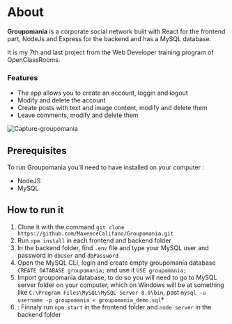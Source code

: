 # About


**Groupomania** is a corporate social network built with React for the frontend part, NodeJs and Express for the backend and has a MySQL database.

It is my 7th and last project from the Web Developer training program of OpenClassRooms.

### Features

- The app allows you to create an account, loggin and logout
- Modify and delete the account
- Create posts with text and image content, modify and delete them
-  Leave comments, modify and delete them

![Capture-groupomania](https://user-images.githubusercontent.com/48595795/166098889-2c00b52e-98d7-4aac-8122-4ee581f33d96.PNG)

## Prerequisites

To run Groupomania you'll need to have installed on your computer :
- NodeJS
- MySQL

## How to run it

1. Clone it with the command `git clone https://github.com/MaxenceCalifano/Groupomania.git`
2. Run `npm install` in each frontend and backend folder
3. In the backend folder, find `.env` file and type your MySQL user and password in `dbUser` and `dbPassword`
4. Open the MySQL CLI, login and create empty groupomania database `CREATE DATABASE groupomania;` and use it `USE groupomania;`
5. Import groupomania database, to do so you will need to go to MySQL server folder on your computer, which on Windows will be at something like `C:\Program Files\MySQL\MySQL Server 8.0\bin`, past `mysql -u username -p groupomania < groupomania_demo.sql`*
6. : Finnaly run `npm start` in the frontend folder and `node server` in the backend folder
